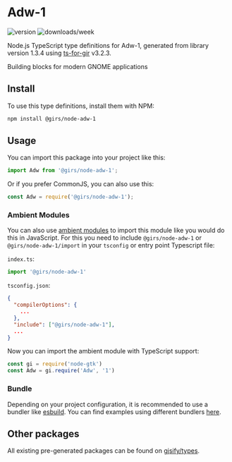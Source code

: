 
# Adw-1

![version](https://img.shields.io/npm/v/@girs/node-adw-1)
![downloads/week](https://img.shields.io/npm/dw/@girs/node-adw-1)


Node.js TypeScript type definitions for Adw-1, generated from library version 1.3.4 using [ts-for-gir](https://github.com/gjsify/ts-for-gir) v3.2.3.

Building blocks for modern GNOME applications

## Install

To use this type definitions, install them with NPM:
```bash
npm install @girs/node-adw-1
```

## Usage

You can import this package into your project like this:
```ts
import Adw from '@girs/node-adw-1';
```

Or if you prefer CommonJS, you can also use this:
```ts
const Adw = require('@girs/node-adw-1');
```

### Ambient Modules

You can also use [ambient modules](https://github.com/gjsify/ts-for-gir/tree/main/packages/cli#ambient-modules) to import this module like you would do this in JavaScript.
For this you need to include `@girs/node-adw-1` or `@girs/node-adw-1/import` in your `tsconfig` or entry point Typescript file:

`index.ts`:
```ts
import '@girs/node-adw-1'
```

`tsconfig.json`:
```json
{
  "compilerOptions": {
    ...
  },
  "include": ["@girs/node-adw-1"],
  ...
}
```

Now you can import the ambient module with TypeScript support: 

```ts
const gi = require('node-gtk')
const Adw = gi.require('Adw', '1')
```


### Bundle

Depending on your project configuration, it is recommended to use a bundler like [esbuild](https://esbuild.github.io/). You can find examples using different bundlers [here](https://github.com/gjsify/ts-for-gir/tree/main/examples).

## Other packages

All existing pre-generated packages can be found on [gjsify/types](https://github.com/gjsify/types).

